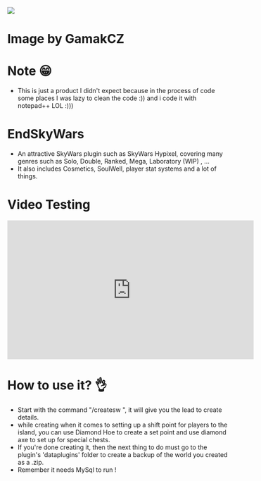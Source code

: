<a align="center"><img src="https://image.ibb.co/m90xoy/sw.png"></img></a>
# Image by GamakCZ
# Note 😁
- This is just a product I didn't expect because in the process of code some places I was lazy to clean the code :)) and i code it with notepad++ LOL :)))
# EndSkyWars
- An attractive SkyWars plugin such as SkyWars Hypixel, covering many genres such as Solo, Double, Ranked, Mega, Laboratory (WIP) , ...
- It also includes Cosmetics, SoulWell, player stat systems and a lot of things.
# Video Testing

<p align="center"><iframe width="560" height="315" src="https://www.youtube.com/embed/uy2DkpRN8Wc" title="YouTube video player" frameborder="0" allow="accelerometer; autoplay; clipboard-write; encrypted-media; gyroscope; picture-in-picture" allowfullscreen></iframe></p>

# How to use it? 👌
- Start with the command "/createsw <name>", it will give you the lead to create details.
- while creating when it comes to setting up a shift point for players to the island, you can use Diamond Hoe to create a set point and use diamond axe to set up for special chests.
- If you're done creating it, then the next thing to do must go to the plugin's 'dataplugins' folder to create a backup of the world you created as a .zip.
- Remember it needs MySql to run !
